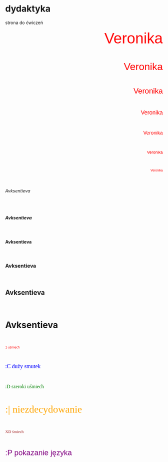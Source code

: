 # dydaktyka
strona do ćwiczeń
<!DOCTYPE html> 
<html lang="pl-PL"> 
<html> 
     <head> 
             <meta charset="utf-8"> 
             <title>Veronika Avksentieva</title> 
     </head> 
    <body> 
<p align="right"> <font color="red" size="7" face="Arial"> Veronika </font> </p> <br>
<p align="right"> <font color="red" size="6" face="Arial"> Veronika </font> </p> <br>
<p align="right"> <font color="red" size="5" face="Arial"> Veronika </font> </p> <br>
<p align="right"> <font color="red" size="4" face="Arial"> Veronika </font> </p> <br>
<p align="right"> <font color="red" size="3" face="Arial"> Veronika </font> </p> <br>
<p align="right"> <font color="red" size="2" face="Arial"> Veronika </font> </p> <br>
<p align="right"> <font color="red" size="1" face="Arial"> Veronika </font> </p> <br>
<h6>Avksentieva</h6><br>
<h5>Avksentieva</h5><br>
<h4>Avksentieva</h4><br>
<h3>Avksentieva</h3><br>
<h2>Avksentieva</h2><br>
<h1>Avksentieva</h1><br>
<p><font color="red" size="1" face="Arial"> :) uśmiech </font> </p> <br>
<p><font color="blue" size="4" face="Times New Roman"> :C duży smutek </font> </p> <br>
<p><font color="green" size="3" face="Verdana"> :D szeroki uśmiech </font> </p> <br>
<p><font color="orange" size="6" face="Courir New"> :| niezdecydowanie </font> </p> <br>
<p><font color="brown" size="2" face="Times New Roman"> XD śmiech </font> </p> <br>
<p><font color="purple" size="5" face="Arial"> :P pokazanie języka </font> </p> <br>
    </body> 
  </html> 
